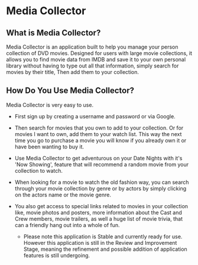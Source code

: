 # Media Collector

## What is Media Collector?

Media Collector is an application built to help you manage your person collection
of DVD movies. Designed for users with large movie collections, it allows you to
find movie data from IMDB and save it to your own personal library without having
to type out all that information, simply search for movies by their title, Then
add them to your collection.

## How Do You Use Media Collector?

Media Collector is very easy to use.
 * First sign up by creating a username and password or via Google.

 * Then search for movies that you own to add to your collection.
   Or for movies I want to own, add them to your watch list.
   This way the next time you go to purchase a movie you will know if
   you already own it or have been wanting to buy it.

 * Use Media Collector to get adventurous on your Date Nights with it's
   'Now Showing', feature that will recommend a random movie from your
   collection to watch.

 * When looking for a movie to watch the old fashion way, you can search
   through your movie collection by genre or by actors by simply clicking on the
   actors name or the movie genre.    

 * You also get access to special links related to movies in your collection
   like, movie photos and posters, more information about the Cast
   and Crew members, movie trailers, as well a huge list of movie trivia, that can
   a friendly hang out into a whole of fun.

   - Please note this application is Stable and currently ready for use.
     However this application is still in the Review and Improvement Stage,
     meaning the refinement and possible addition of application features is
     still undergoing.
